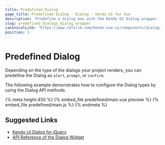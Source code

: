 ```yaml
---
title: Predefined Dialog
page_title: Predefined Dialog - Dialog - Kendo UI for Vue
description: "Predefine a dialog box with the Kendo UI Dialog wrapper for Vue."
slug: predefined_dialogs_dialog_wrapper
canonicalLink: "https://www.telerik.com/kendo-vue-ui/components/dialogs/dialog/"
position: 1
---
```


<div><WrapperBanner link="/kendo-vue-ui/components/dialogs/dialog"></WrapperBanner></div>

# Predefined Dialog

Depending on the type of the dialogs your project renders, you can predefine the Dialog as `alert`, `prompt`, or `confirm`.

The following example demonstrates how to configure the Dialog types by using the Dialog API methods.

{% meta height:450 %}
{% embed_file predefined/main.vue preview %}
{% embed_file predefined/main.js %}
{% endmeta %}

## Suggested Links

* [Kendo UI Dialog for jQuery](https://docs.telerik.com/kendo-ui/controls/layout/dialog/overview)
* [API Reference of the Dialog Widget](https://docs.telerik.com/kendo-ui/api/javascript/ui/dialog)
